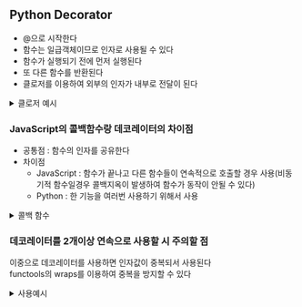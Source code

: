 ## Python Decorator

- @으로 시작한다
- 함수는 일급객체이므로 인자로 사용될 수 있다
- 함수가 실행되기 전에 먼저 실행된다
- 또 다른 함수를 반환된다
- 클로저를 이용하여 외부의 인자가 내부로 전달이 된다

<details>
<summary>클로저 예시</summary>
<div markdown="1">  
  
```python
def outer(a, b):
  def inner(c):
    return f"{c}이는 {b}로 {a}을 가고싶다"
  return inner

closure = outer("여행", "제주도")
print(closure("운산"))
  
운산이는 제주도로 여행을 가고싶다  
```
</div>
</details>

### JavaScript의 콜백함수랑 데코레이터의 차이점

- 공통점 : 함수의 인자를 공유한다
- 차이점 
  - JavaScript : 함수가 끝나고 다른 함수들이 연속적으로 호출할 경우 사용(비동기적 함수일경우 콜백지옥이 발생하여 함수가 동작이 안될 수 있다)
  - Python : 한 기능을 여러번 사용하기 위해서 사용

<details>
<summary>콜백 함수</summary>
<div markdown="1">  
  
```JavaScript

function add(x) {
    return new Promise((resolve, reject) => {
        let sum = x + x;
        console.log(sum);
        resolve(sum);
    })
}

add(2).then(result => {
    add(result).then(result => {
        add(result).then(result => {
        })
    })
})

4
8
16
```

</div>
</details>

### 데코레이터를 2개이상 연속으로 사용할 시 주의할 점

이중으로 데코레이터를 사용하면 인자값이 중복되서 사용된다 
</br>
functools의 wraps를 이용하여 중복을 방지할 수 있다



<details>
<summary>사용예시</summary>
<div markdown="1">       

```python
from functools import wraps

def decorator(func):
    @wraps(func)
    def wrapper(*args, **kwargs):
       
        print('전처리')   
        print(func(*args, **kwargs))
        print('후처리')
    return wrapper


def decorator2(func):
    @wraps(func)
    def wrapper(*args, **kwargs):
       
        print('전처리')   
        print(func(*args, **kwargs))
        print('후처리')
    return wrapper

@decorator2
@decorator
def example():
    return '함수'

example()

전처리
전처리
함수
후처리
None
후처리
```

```python
def decorator(func):
    def wrapper(*args, **kwargs):
        print('전처리')   
        print(func(*args, **kwargs))
        print('후처리')
        return func()
    return wrapper


def decorator2(func):
    def wrapper(*args, **kwargs):
        print('전처리')   
        print(func(*args, **kwargs))
        print('후처리')
    return wrapper

@decorator2
@decorator
def example():
    return '함수'

example()

전처리
전처리
함수
후처리
함수
후처리
```

</div>
</details>
